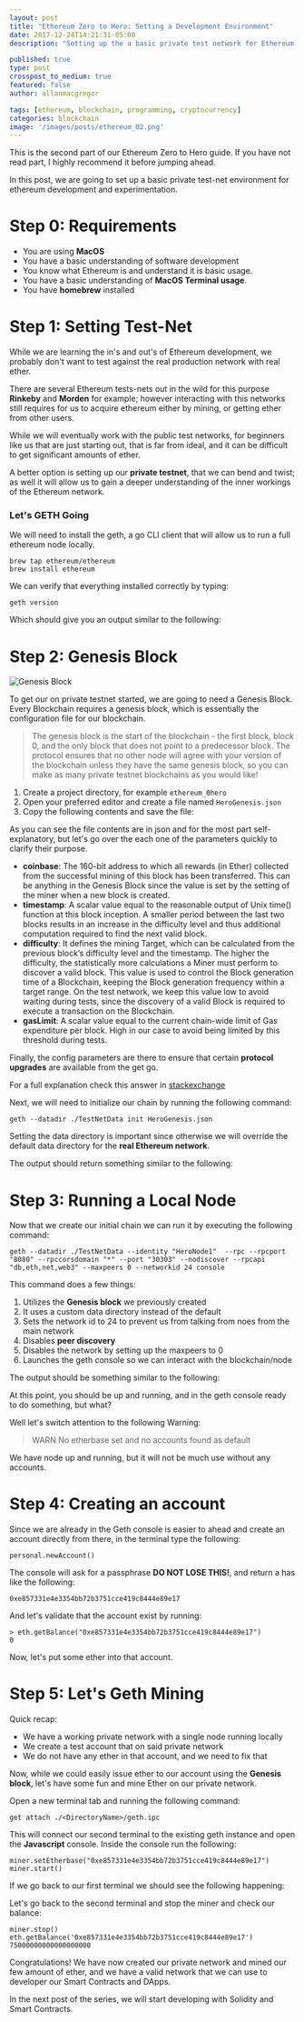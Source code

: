 ```yaml
---
layout: post
title: "Ethereum Zero to Hero: Setting a Development Environment"
date: 2017-12-24T14:21:31-05:00
description: "Setting up the a basic private test network for Ethereum development"

published: true
type: post
crosspost_to_medium: true
featured: false
author: allanmacgregor

tags: [ethereum, blockchain, programming, cryptocurrency]
categories: blockchain
image: '/images/posts/ethereum_02.png'
---
```


This is the second part of our Ethereum Zero to Hero guide. If you have not read part, I highly recommend it before jumping ahead.

In this post, we are going to set up a basic private test-net environment for ethereum development and experimentation.

# Step 0: Requirements
- You are using **MacOS**
- You have a basic understanding of software development
- You know what Ethereum is and understand it is basic usage.
- You have a basic understanding of **MacOS Terminal usage**.
- You have **homebrew** installed


# Step 1: Setting Test-Net

While we are learning the in's and out's of Ethereum development, we probably don't want to test against the real production network with real ether. 

There are several Ethereum tests-nets out in the wild for this purpose **Rinkeby** and **Morden** for example; however interacting with this networks still requires for us to acquire ethereum either by mining, or getting ether from other users. 

While we will eventually work with the public test networks, for beginners like us that are just starting out, that is far from ideal, and it can be difficult to get significant amounts of ether. 

A better option is setting up our **private testnet**, that we can bend and twist; as well it will allow us to gain a deeper understanding of the inner workings of the Ethereum network.

### Let's GETH Going 

We will need to install the geth, a go CLI client that will allow us to run a full ethereum node locally. 

```
brew tap ethereum/ethereum
brew install ethereum
```

We can verify that everything installed correctly by typing: 

```
geth version
```

Which should give you an output similar to the following:

<script src="https://gist.github.com/amacgregor/82baa7aaeee50c1f20000474a569fc41.js"></script>

# Step 2: Genesis Block

![Genesis Block](/images/posts/ethereum_01_genesis.jpg)

To get our on private testnet started, we are going to need a Genesis Block. Every Blockchain requires a genesis block, which is essentially the configuration file for our blockchain. 

> The genesis block is the start of the blockchain - the first block, block 0, and the only block that does not point to a predecessor block. The protocol ensures that no other node will agree with your version of the blockchain unless they have the same genesis block, so you can make as many private testnet blockchains as you would like!

1. Create a project directory, for example `ethereum_0hero`
2. Open your preferred editor and create a file named `HeroGenesis.json`
3. Copy the following contents and save the file:

<script src="https://gist.github.com/amacgregor/bbdb2c3032ef4c6f33dde51275e127bb.js"></script>

As you can see the file contents are in json and for the most part self-explanatory, but let's go over the each one of the parameters quickly to clarify their purpose.

- **coinbase**: The 160-bit address to which all rewards (in Ether) collected from the successful mining of this block has been transferred. This can be anything in the Genesis Block since the value is set by the setting of the miner when a new block is created.
- **timestamp**: A scalar value equal to the reasonable output of Unix time() function at this block inception. A smaller period between the last two blocks results in an increase in the difficulty level and thus additional computation required to find the next valid block.
- **difficulty**: It defines the mining Target, which can be calculated from the previous block’s difficulty level and the timestamp. The higher the difficulty, the statistically more calculations a Miner must perform to discover a valid block. This value is used to control the Block generation time of a Blockchain, keeping the Block generation frequency within a target range. On the test network, we keep this value low to avoid waiting during tests, since the discovery of a valid Block is required to execute a transaction on the Blockchain.
- **gasLimit**: A scalar value equal to the current chain-wide limit of Gas expenditure per block. High in our case to avoid being limited by this threshold during tests.

Finally, the config parameters are there to ensure that certain **protocol upgrades** are available from the get go.

For a full explanation check this answer in [stackexchange](https://ethereum.stackexchange.com/questions/2376/what-does-each-genesis-json-parameter-mean)

Next, we will need to initialize our chain by running the following command:

```
geth --datadir ./TestNetData init HeroGenesis.json
```

Setting the data directory is important since otherwise we will override the default data directory for the **real Ethereum network**. 

The output should return something similar to the following:

<script src="https://gist.github.com/amacgregor/f576f82eec2185d284d74fcaf6f6d5ba.js"></script>

# Step 3: Running a Local Node

Now that we create our initial chain we can run it by executing the following command: 

```
geth --datadir ./TestNetData --identity "HeroNode1"  --rpc --rpcport "8080" --rpccorsdomain "*" --port "30303" --nodiscover --rpcapi "db,eth,net,web3" --maxpeers 0 --networkid 24 console
```

This command does a few things:

1. Utilizes the **Genesis block** we previously created
1. It uses a custom data directory instead of the default
1. Sets the network id to 24 to prevent us from talking from noes from the main network
1. Disables **peer discovery**
1. Disables the network by setting up the maxpeers to 0 
1. Launches the geth console so we can interact with the blockchain/node

The output should be something similar to the following:

<script src="https://gist.github.com/amacgregor/ab86c647c3084a521478bddf9bd88b58.js"></script>

At this point, you should be up and running, and in the geth console ready to do something, but what?

Well let's switch attention to the following Warning:

> WARN No etherbase set and no accounts found as default

We have node up and running, but it will not be much use without any accounts. 

# Step 4: Creating an account

Since we are already in the Geth console is easier to ahead and create an account directly from there, in the terminal type the following:

```
personal.newAccount()
```

The console will ask for a passphrase **DO NOT LOSE THIS!**, and return a has like the following:

```
0xe857331e4e3354bb72b3751cce419c8444e89e17
```

And let's validate that the account exist by running:

```
> eth.getBalance("0xe857331e4e3354bb72b3751cce419c8444e89e17")
0
```

Now, let's put some ether into that account. 

# Step 5: Let's Geth Mining

Quick recap:

- We have a working private network with a single node running locally
- We create a test account that on said private network
- We do not have any ether in that account, and we need to fix that 

Now, while we could easily issue ether to our account using the **Genesis block**, let's have some fun and mine Ether on our private network. 

Open a new terminal tab and running the following command:

```
get attach ./<DirectoryName>/geth.ipc
```

This will connect our second terminal to the existing geth instance and open the **Javascript** console. Inside the console run the following:

```
miner.setEtherbase("0xe857331e4e3354bb72b3751cce419c8444e89e17")
miner.start()
```

If we go back to our first terminal we should see the following happening:

<script src="https://gist.github.com/amacgregor/fec3abd38afba4a80d87a23d3f2b17eb.js"></script>

Let's go back to the second terminal and stop the miner and check our balance:

```
miner.stop()
eth.getBalance('0xe857331e4e3354bb72b3751cce419c8444e89e17')
75000000000000000000
```

Congratulations! We have now created our private network and mined our few amount of ether, and we have a valid network that we can use to developer our Smart Contracts and DApps.

In the next post of the series, we will start developing with Solidity and Smart Contracts.

